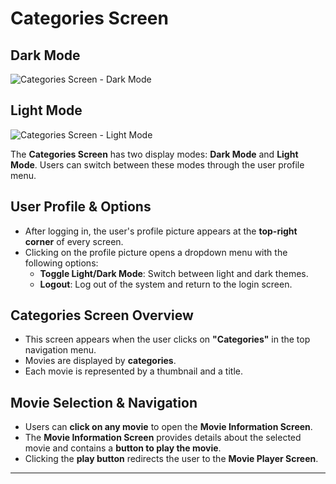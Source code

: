 # Categories Screen 

## Dark Mode
![Categories Screen - Dark Mode](https://github.com/gilizad/EX4/blob/fbaf16272610aba466754db6942734d067ed6b5b/images%20for%20wiki/new/categories%20dark.png)

## Light Mode
![Categories Screen - Light Mode](https://github.com/gilizad/EX4/blob/fbaf16272610aba466754db6942734d067ed6b5b/images%20for%20wiki/new/categories%20light.png)

The **Categories Screen** has two display modes: **Dark Mode** and **Light Mode**. Users can switch between these modes through the user profile menu.

## User Profile & Options
- After logging in, the user's profile picture appears at the **top-right corner** of every screen.
- Clicking on the profile picture opens a dropdown menu with the following options:
  - **Toggle Light/Dark Mode**: Switch between light and dark themes.
  - **Logout**: Log out of the system and return to the login screen.

## Categories Screen Overview
- This screen appears when the user clicks on **"Categories"** in the top navigation menu.
- Movies are displayed by **categories**.
- Each movie is represented by a thumbnail and a title.

## Movie Selection & Navigation
- Users can **click on any movie** to open the **Movie Information Screen**.
- The **Movie Information Screen** provides details about the selected movie and contains a **button to play the movie**.
- Clicking the **play button** redirects the user to the **Movie Player Screen**.

---

